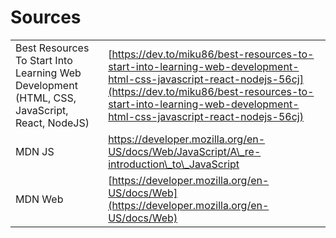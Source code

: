 # Sources

|                                                                                              |                                                                                                                                                                                                                                        |
| -------------------------------------------------------------------------------------------- | -------------------------------------------------------------------------------------------------------------------------------------------------------------------------------------------------------------------------------------- |
| Best Resources To Start Into Learning Web Development (HTML, CSS, JavaScript, React, NodeJS) | [https://dev.to/miku86/best-resources-to-start-into-learning-web-development-html-css-javascript-react-nodejs-56cj](https://dev.to/miku86/best-resources-to-start-into-learning-web-development-html-css-javascript-react-nodejs-56cj) |
| MDN JS                                                                                       | https://developer.mozilla.org/en-US/docs/Web/JavaScript/A\_re-introduction\_to\_JavaScript                                                                                                                                             |
| MDN Web                                                                                      | [https://developer.mozilla.org/en-US/docs/Web](https://developer.mozilla.org/en-US/docs/Web)                                                                                                                                           |
